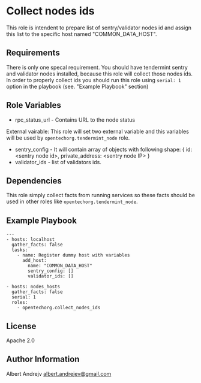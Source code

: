 Collect nodes ids
=========

This role is intendent to prepare list of sentry/validator nodes id and assign this list to the specific host named "COMMON_DATA_HOST".

Requirements
------------

There is only one specal requirement. You should have tendermint sentry and validator nodes installed, because this role will collect those nodes ids. In order to properly collect ids you should run this role using `serial: 1` option in the playbook (see. "Example Playbook" section)

Role Variables
--------------

- rpc_status_url - Contains URL to the node status

External vairable:
This role will set two external variable and this variables will be used by `opentechorg.tendermint_node` role.
- sentry_config - It will contain array of objects with following shape: { id: &lt;sentry node id&gt;, private_address: &lt;sentry node IP&gt; }
- validator_ids - list of validators ids.

Dependencies
------------

This role simply collect facts from running services so these facts should be used in other roles like `opentechorg.tendermint_node`.

Example Playbook
----------------

    ---
    - hosts: localhost
      gather_facts: false
      tasks:
        - name: Register dummy host with variables
          add_host:
            name: "COMMON_DATA_HOST"
            sentry_config: []
            validator_ids: []

    - hosts: nodes_hosts
      gather_facts: false
      serial: 1
      roles:
        - opentechorg.collect_nodes_ids

License
-------

Apache 2.0

Author Information
------------------

Albert Andrejv <a href="mailto:albert.andrejev@gmail.com">albert.andrejev@gmail.com</a>
